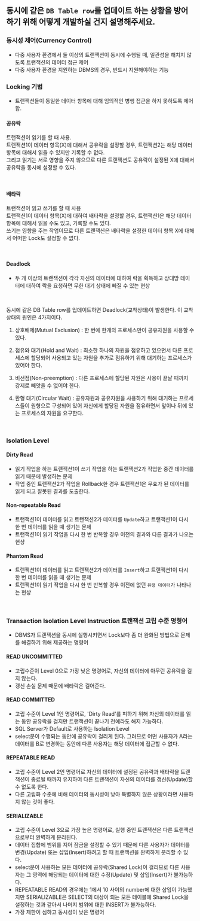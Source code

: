 ## 동시에 같은 `DB Table row`를 업데이트 하는 상황을 방어하기 위해 어떻게 개발하실 건지 설명해주세요.

### 동시성 제어(Currency Control)
- 다중 사용자 환경에서 둘 이상의 트랜잭션이 동시에 수행될 때, 일관성을 해치지 않도록 트랜잭션의 데이터 접근 제어
- 다중 사용자 환경을 지원하는 DBMS의 경우, 반드시 지원해야하는 기능

### Locking 기법

- 트랜잭션들이 동일한 데이터 항목에 대해 임의적인 병행 접근을 하지 못하도록 제어함.


#### 공유락
트랜잭션이 읽기를 할 때 사용.<br>
트랜잭션1이 데이터 항목(X)에 대해서 공유락을 설정할 경우, 트랜잭션2는 해당 데이터 항목에 대해서 읽을 수 있지만 기록할 수 없다.<br>
그리고 읽기는 서로 영향을 주지 않으므로 다른 트랜잭션도 공유락이 설정된 X에 대해서 공유락을 동시에 설정할 수 있다.<br>

<br>

#### 배타락
트랜잭션이 읽고 쓰기를 할 때 사용<br>
트랜잭션1이 데이터 항목(X)에 대하여 배타락을 설정할 경우, 트랜잭션1은 해당 데이터 항목에 대해서 읽을 수도 있고, 기록할 수도 있다.<br>
쓰기는 영향을 주는 작업이므로 다른 트랜잭션은 배타락을 설정한 데이터 항목 X에 대해서 어떠한 Lock도 설정할 수 없다.

<br>

#### Deadlock
- 두 개 이상의 트랜잭션이 각각 자신의 데이터에 대하여 락을 획득하고 상대방 데이터에 대하여 락을 요청하면 무한 대기 상태에 빠질 수 있는 현상

<br>


동시에 같은 DB Table row를 업데이트하면 Deadlock(교착상태)이 발생한다. 이 교착상태의 원인은 4가지이다.

1. 상호배제(Mutual Exclusion) : 한 번에 한개의 프로세스만이 공유자원을 사용할 수 있다.

2. 점유와 대기(Hold and Wait) : 최소한 하나의 자원을 점유하고 있으면서 다른 프로세스에 할당되어 사용되고 있는 자원을 추가로 점유하기 위해 대기하는 프로세스가 있어야 한다.

3. 비선점(Non-preemption) : 다른 프로세스에 할당된 자원은 사용이 끝날 때까지 강제로 빼앗을 수 없어야 한다.

4. 환형 대기(Circular Wait) : 공유자원과 공유자원을 사용하기 위해 대기하는 프로세스들이 원형으로 구성되어 있어 자신에게 할당된 자원을 점유하면서 앞이나 뒤에 있는 프로세스의 자원을 요구한다.

<br>

### Isolation Level

#### Dirty Read
- 읽기 작업을 하는 트랜잭션1이 쓰기 작업을 하는 트랜잭션2가 작업한 중간 데이터를 읽기 때문에 발생하는 문제
- 작업 중인 트랜잭션2가 작업을 Rollback한 경우 트랜잭션1은 무효가 된 데이터를 읽게 되고 잘못된 결과를 도출한다.

#### Non-repeatable Read
- 트랜잭션1이 데이터를 읽고 트랜잭션2가 데이터를 `Update`하고 트랜잭션1이 다시 한 번 데이터를 읽을 때 생기는 문제
- 트랜잭션1이 읽기 작업을 다시 한 번 반복할 경우 이전의 결과와 다른 결과가 나오는 현상

#### Phantom Read
- 트랜잭션1이 데이터를 읽고 트랜잭션2가 데이터를 `Insert`하고 트랜잭션1이 다시 한 번 데이터를 읽을 때 생기는 문제
- 트랜잭션1이 읽기 작업을 다시 한 번 반복할 경우 이전에 없던 `유령 데이터`가 나타나는 현상

<br>

### Transaction Isolation Level Instruction 트랜잭션 고립 수준 명령어

- DBMS가 트랜잭션을 동시에 실행시키면서 Lock보다 좀 더 완화된 방법으로 문제를 해결하기 위해 제공하는 명령어

#### READ UNCOMMITTED
- 고립수준이 Level 0으로 가장 낮은 명령어로, 자신의 데이터에 아무런 공유락을 걸지 않는다.
- 갱신 손실 문제 때문에 배타락은 걸어준다.

#### READ COMMITTED
- 고립 수준이 Level 1인 명령어로, 'Dirty Read'를 피하기 위해 자신의 데이터를 읽는 동안 공유락을 걸지만 트랜잭션이 끝나기 전에라도 해지 가능하다.
- SQL Server가 Default로 사용하는 Isolation Level
- select문이 수행되는 동안에 공유락이 걸리게 된다. 그러므로 어떤 사용자가 A라는 데이터를 B로 변경하는 동안에 다른 사용자는 해당 데이터에 접근할 수 없다.

#### REPEATABLE READ
- 고립 수준이 Level 2인 명령어로 자신의 데이터에 설정된 공유락과 배타락을 트랜잭션이 종료될 때까지 유지하여 다른 트랜잭션이 자신의 데이터를 갱신(Update)할 수 없도록 한다.
- 다른 고립화 수준에 비해 데이터의 동시성이 낮아 특별하지 않은 상황이라면 사용하지 않는 것이 좋다.

#### SERIALIZABLE
- 고립 수준이 Level 3으로 가장 높은 명령어로, 실행 중인 트랜잭션은 다른 트랜잭션으로부터 완벽하게 분리된다.
- 데이터 집합에 범위를 지어 잠금을 설정할 수 있기 때문에 다른 사용자가 데이터를 변경(Update) 또는 삽입(Insert)하려고 할 때 트랜잭션을 완벽하게 분리할 수 있다.
- select문이 사용하는 모든 데이터에 공유락(Shared Lock)이 걸리므로 다른 사용자는 그 영역에 해당되는 데이터에 대한 수정(Update) 및 삽입(Insert)가 불가능하다.
- REPEATABLE READ의 경우에는 1에서 10 사이의 number에 대한 삽입이 가능했지만 SERIALIZABLE은 SELECT의 대상이 되는 모든 테이블에 Shared Lock을 설정하는 것과 같아서 나머지 범위에 대한 INSERT가 불가능하다.
- 가장 제한이 심하고 동시성이 낮은 명령어